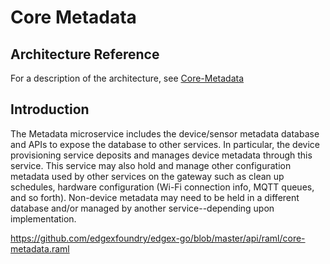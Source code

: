 # Core Metadata

## Architecture Reference

For a description of the architecture, see
[Core-Metadata](../../microservices/core/metadata/Ch-Metadata.md)

## Introduction

The Metadata microservice includes the device/sensor metadata database
and APIs to expose the database to other services. In particular, the
device provisioning service deposits and manages device metadata through
this service. This service may also hold and manage other configuration
metadata used by other services on the gateway such as clean up
schedules, hardware configuration (Wi-Fi connection info, MQTT queues,
and so forth). Non-device metadata may need to be held in a different
database and/or managed by another service--depending upon
implementation.

<https://github.com/edgexfoundry/edgex-go/blob/master/api/raml/core-metadata.raml>

<!-- [Core Metadata API HTML Documentation](core-metadata.html) -->
